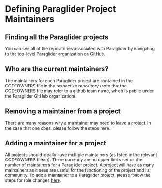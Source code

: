 # Defining Paraglider Project Maintainers

## Finding all the Paraglider projects
You can see all of the repositories associated with Paraglider by navigating to the top-level Paraglider organization on GitHub.

## Who are the current maintainers?
The maintainers for each Paraglider project are contained in the CODEOWNERS file in the respective repository (note that the CODEOWNERS file may refer to a github team name, which is public under the Paraglider GitHub organization). 

## Removing a maintainer from a project
There are many reasons why a maintainer may need to leave a project. In the case that one does, please follow the steps [here](role-changes.md).

## Adding a maintainer for a project
All projects should ideally have multiple maintainers (as listed in the relevant CODEOWNERS file(s)). 
There currently are no upper limits set on the number of maintainers for a Paraglider project. 
A project will have as many maintainers as it sees are useful for the functioning of the project and its community. 
To add a maintainer to a Paraglider project, please follow the steps for role changes [here](role-changes.md).

